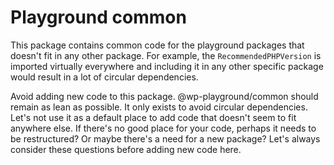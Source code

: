 # Playground common

This package contains common code for the playground packages
that doesn't fit in any other package. For example, the
`RecommendedPHPVersion` is imported virtually everywhere
and including it in any other specific package would result
in a lot of circular dependencies.

Avoid adding new code to this package. @wp-playground/common should remain
as lean as possible. It only exists to avoid circular dependencies. Let's not
use it as a default place to add code that doesn't seem to fit
anywhere else. If there's no good place for your code, perhaps
it needs to be restructured? Or maybe there's a need for a new package?
Let's always consider these questions before adding new code here.
